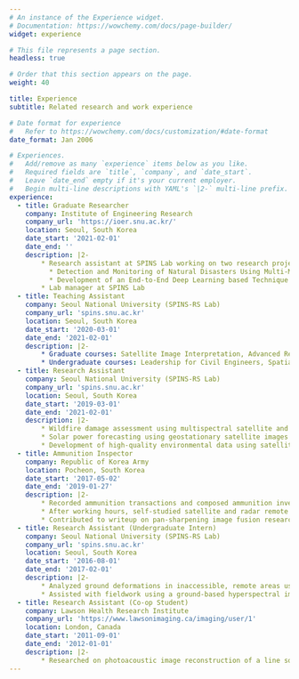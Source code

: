 ```yaml
---
# An instance of the Experience widget.
# Documentation: https://wowchemy.com/docs/page-builder/
widget: experience

# This file represents a page section.
headless: true

# Order that this section appears on the page.
weight: 40

title: Experience
subtitle: Related research and work experience

# Date format for experience
#   Refer to https://wowchemy.com/docs/customization/#date-format
date_format: Jan 2006

# Experiences.
#   Add/remove as many `experience` items below as you like.
#   Required fields are `title`, `company`, and `date_start`.
#   Leave `date_end` empty if it's your current employer.
#   Begin multi-line descriptions with YAML's `|2-` multi-line prefix.
experience:
  - title: Graduate Researcher
    company: Institute of Engineering Research
    company_url: 'https://ioer.snu.ac.kr/'
    location: Seoul, South Korea
    date_start: '2021-02-01'
    date_end: ''
    description: |2-
        * Research assistant at SPINS Lab working on two research projects
          * Detection and Monitoring of Natural Disasters Using Multi-Modal and Multi-Sensor Remotely-Sensed Imagery (*Ministry of Interior & Safety*)
          * Development of an End-to-End Deep Learning based Technique to Generate Very High Resolution Environmental Data (*National Research Foundation*)
        * Lab manager at SPINS Lab
  - title: Teaching Assistant
    company: Seoul National University (SPINS-RS Lab)
    company_url: 'spins.snu.ac.kr'
    location: Seoul, South Korea
    date_start: '2020-03-01'
    date_end: '2021-02-01'
    description: |2-   
        * Graduate courses: Satellite Image Interpretation, Advanced Remote Sensing (KOMPSAT VHR imagery)
        * Undergraduate courses: Leadership for Civil Engineers, Spatial Informatics and Systems, Remote Sensing
  - title: Research Assistant
    company: Seoul National University (SPINS-RS Lab)
    company_url: 'spins.snu.ac.kr'
    location: Seoul, South Korea
    date_start: '2019-03-01'
    date_end: '2021-02-01'
    description: |2-
        * Wildfire damage assessment using multispectral satellite and Planetscope images
        * Solar power forecasting using geostationary satellite images and meteorological data
        * Development of high-quality environmental data using satellite images via deep learning algorithms
  - title: Ammunition Inspector
    company: Republic of Korea Army
    location: Pocheon, South Korea
    date_start: '2017-05-02'
    date_end: '2019-01-27'
    description: |2-
        * Recorded ammunition transactions and composed ammunition inventory reports using Excel
        * After working hours, self-studied satellite and radar remote sensing
        * Contributed to writeup on pan-sharpening image fusion research using Worldview images
  - title: Research Assistant (Undergraduate Intern)
    company: Seoul National University (SPINS-RS Lab)
    company_url: 'spins.snu.ac.kr'
    location: Seoul, South Korea
    date_start: '2016-08-01'
    date_end: '2017-02-01'
    description: |2-
        * Analyzed ground deformations in inaccessible, remote areas using Sentinel-1 SAR images
        * Assisted with fieldwork using a ground-based hyperspectral imager to monitor crop health
  - title: Research Assistant (Co-op Student)
    company: Lawson Health Research Institute
    company_url: 'https://www.lawsonimaging.ca/imaging/user/1'
    location: London, Canada
    date_start: '2011-09-01'
    date_end: '2012-01-01'
    description: |2-
        * Researched on photoacoustic image reconstruction of a line source using multiple regularization percentages with the addition of maximum intensity projection using Matlab
---
```

